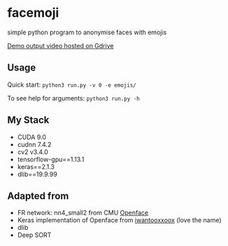 # facemoji
simple python program to anonymise faces with emojis 

[Demo output video hosted on Gdrive](https://drive.google.com/open?id=1ZpZZtuUPsrvspxh-I9GvbtTPQ-m1Aplr)


## Usage
Quick start:
`python3 run.py -v 0 -e emojis/ `

To see help for arguments:
`python3 run.py -h `


## My Stack
- CUDA 9.0
- cudnn 7.4.2
- cv2 v3.4.0
- tensorflow-gpu==1.13.1
- keras==2.1.3
- dlib==19.9.99 

## Adapted from
- FR network: nn4_small2 from CMU [Openface](https://cmusatyalab.github.io/openface/) 
- Keras implementation of Openface from [iwantooxxoox](https://github.com/iwantooxxoox/Keras-OpenFace) (love the name)
- dlib
- Deep SORT
